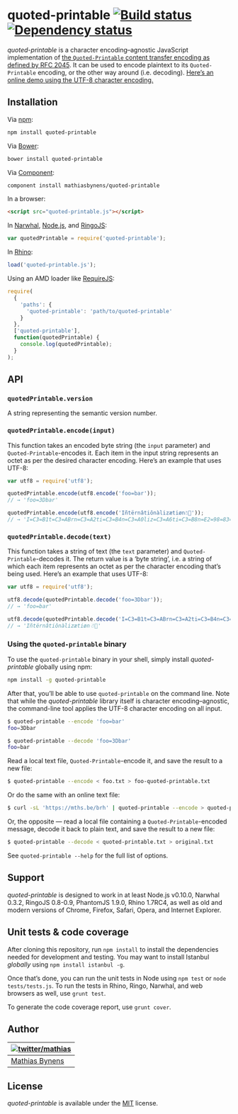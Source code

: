 # quoted-printable [![Build status](https://travis-ci.org/mathiasbynens/quoted-printable.svg?branch=master)](https://travis-ci.org/mathiasbynens/quoted-printable) [![Dependency status](https://gemnasium.com/mathiasbynens/quoted-printable.svg)](https://gemnasium.com/mathiasbynens/quoted-printable)

_quoted-printable_ is a character encoding–agnostic JavaScript implementation of [the `Quoted-Printable` content transfer encoding as defined by RFC 2045](https://tools.ietf.org/html/rfc2045#section-6.7). It can be used to encode plaintext to its `Quoted-Printable` encoding, or the other way around (i.e. decoding). [Here’s an online demo using the UTF-8 character encoding.](https://mothereff.in/quoted-printable)

## Installation

Via [npm](https://www.npmjs.org/):

```bash
npm install quoted-printable
```

Via [Bower](http://bower.io/):

```bash
bower install quoted-printable
```

Via [Component](https://github.com/component/component):

```bash
component install mathiasbynens/quoted-printable
```

In a browser:

```html
<script src="quoted-printable.js"></script>
```

In [Narwhal](http://narwhaljs.org/), [Node.js](https://nodejs.org/), and [RingoJS](http://ringojs.org/):

```js
var quotedPrintable = require('quoted-printable');
```

In [Rhino](http://www.mozilla.org/rhino/):

```js
load('quoted-printable.js');
```

Using an AMD loader like [RequireJS](http://requirejs.org/):

```js
require(
  {
    'paths': {
      'quoted-printable': 'path/to/quoted-printable'
    }
  },
  ['quoted-printable'],
  function(quotedPrintable) {
    console.log(quotedPrintable);
  }
);
```

## API

### `quotedPrintable.version`

A string representing the semantic version number.

### `quotedPrintable.encode(input)`

This function takes an encoded byte string (the `input` parameter) and `Quoted-Printable`-encodes it. Each item in the input string represents an octet as per the desired character encoding. Here’s an example that uses UTF-8:

```js
var utf8 = require('utf8');

quotedPrintable.encode(utf8.encode('foo=bar'));
// → 'foo=3Dbar'

quotedPrintable.encode(utf8.encode('Iñtërnâtiônàlizætiøn☃💩'));
// → 'I=C3=B1t=C3=ABrn=C3=A2ti=C3=B4n=C3=A0liz=C3=A6ti=C3=B8n=E2=98=83=F0=9F=92=\r\n=A9'
```

### `quotedPrintable.decode(text)`

This function takes a string of text (the `text` parameter) and `Quoted-Printable`-decodes it. The return value is a ‘byte string’, i.e. a string of which each item represents an octet as per the character encoding that’s being used. Here’s an example that uses UTF-8:

```js
var utf8 = require('utf8');

utf8.decode(quotedPrintable.decode('foo=3Dbar'));
// → 'foo=bar'

utf8.decode(quotedPrintable.decode('I=C3=B1t=C3=ABrn=C3=A2ti=C3=B4n=C3=A0liz=C3=A6ti=C3=B8n=E2=98=83=F0=9F=92=\r\n=A9'));
// → 'Iñtërnâtiônàlizætiøn☃💩'
```

### Using the `quoted-printable` binary

To use the `quoted-printable` binary in your shell, simply install _quoted-printable_ globally using npm:

```bash
npm install -g quoted-printable
```

After that, you’ll be able to use `quoted-printable` on the command line. Note that while the _quoted-printable_ library itself is character encoding–agnostic, the command-line tool applies the UTF-8 character encoding on all input.

```bash
$ quoted-printable --encode 'foo=bar'
foo=3Dbar

$ quoted-printable --decode 'foo=3Dbar'
foo=bar
```

Read a local text file, `Quoted-Printable`-encode it, and save the result to a new file:

```bash
$ quoted-printable --encode < foo.txt > foo-quoted-printable.txt
```

Or do the same with an online text file:

```bash
$ curl -sL 'https://mths.be/brh' | quoted-printable --encode > quoted-printable.txt
```

Or, the opposite — read a local file containing a `Quoted-Printable`-encoded message, decode it back to plain text, and save the result to a new file:

```bash
$ quoted-printable --decode < quoted-printable.txt > original.txt
```

See `quoted-printable --help` for the full list of options.

## Support

_quoted-printable_ is designed to work in at least Node.js v0.10.0, Narwhal 0.3.2, RingoJS 0.8-0.9, PhantomJS 1.9.0, Rhino 1.7RC4, as well as old and modern versions of Chrome, Firefox, Safari, Opera, and Internet Explorer.

## Unit tests & code coverage

After cloning this repository, run `npm install` to install the dependencies needed for development and testing. You may want to install Istanbul _globally_ using `npm install istanbul -g`.

Once that’s done, you can run the unit tests in Node using `npm test` or `node tests/tests.js`. To run the tests in Rhino, Ringo, Narwhal, and web browsers as well, use `grunt test`.

To generate the code coverage report, use `grunt cover`.

## Author

| [![twitter/mathias](https://gravatar.com/avatar/24e08a9ea84deb17ae121074d0f17125?s=70)](https://twitter.com/mathias "Follow @mathias on Twitter") |
|---|
| [Mathias Bynens](https://mathiasbynens.be/) |

## License

_quoted-printable_ is available under the [MIT](https://mths.be/mit) license.

